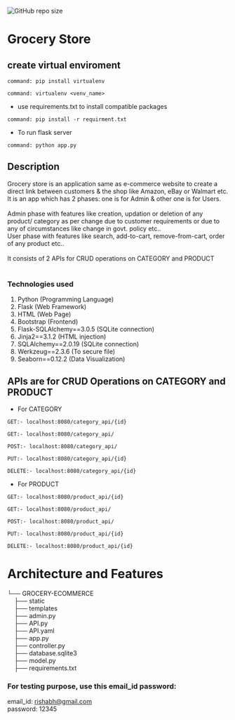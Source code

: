 ![GitHub repo size](https://img.shields.io/github/repo-size/rishabh11336/Grocery-Ecommerce)


# Grocery Store
## create virtual enviroment
```
command: pip install virtualenv
```
```
command: virtualenv <venv_name>
```
- use requirements.txt to install compatible packages
```
command: pip install -r requirment.txt
```
- To run flask server
```
command: python app.py
```

## Description
Grocery store is an application same as e-commerce website to create a direct link between customers & the shop like Amazon, eBay or Walmart etc. It is an app which has 2 phases: one is for Admin & other one is for Users.<br><br>
Admin phase with features like creation, updation or deletion of any product/ category as per change due to customer requirements or due to any of circumstances like change in govt. policy etc..<br>
User phase with features like search, add-to-cart, remove-from-cart, order of any product etc..<br><br>
It consists of 2 APIs for CRUD operations on CATEGORY and PRODUCT
<br><br>
### Technologies used
1. Python (Programming Language)
2. Flask (Web Framework)
3. HTML (Web Page)
4. Bootstrap (Frontend)
5. Flask-SQLAlchemy==3.0.5 (SQLite connection)
6. Jinja2==3.1.2 (HTML injection)
7. SQLAlchemy==2.0.19 (SQLite connection)
8. Werkzeug==2.3.6 (To secure file)
9. Seaborn==0.12.2 (Data Visualization)

## APIs are for CRUD Operations on CATEGORY and PRODUCT
- For CATEGORY
```
GET:- localhost:8080/category_api/{id}
```
```
GET:- localhost:8080/category_api/
```
```
POST:- localhost:8080/category_api/
```
```
PUT:- localhost:8080/category_api/{id}
```
```
DELETE:- localhost:8080/category_api/{id}
```

- For PRODUCT
```
GET:- localhost:8080/product_api/{id}
```
```
GET:- localhost:8080/product_api/
```
```
POST:- localhost:8080/product_api/
```
```
PUT:- localhost:8080/product_api/{id}
```
```
DELETE:- localhost:8080/product_api/{id}
```
# Architecture and Features
└── GROCERY-ECOMMERCE<br>
&nbsp;&nbsp;&nbsp;&nbsp;├── static<br>
&nbsp;&nbsp;&nbsp;&nbsp;├── templates<br>
&nbsp;&nbsp;&nbsp;&nbsp;├── admin.py<br>
&nbsp;&nbsp;&nbsp;&nbsp;├── API.py<br>
&nbsp;&nbsp;&nbsp;&nbsp;├── API.yaml<br>
&nbsp;&nbsp;&nbsp;&nbsp;├── app.py<br>
&nbsp;&nbsp;&nbsp;&nbsp;├── controller.py<br>
&nbsp;&nbsp;&nbsp;&nbsp;├── database.sqlite3<br>
&nbsp;&nbsp;&nbsp;&nbsp;├── model.py<br>
&nbsp;&nbsp;&nbsp;&nbsp;├── requirements.txt<br>

### For testing purpose, use this email_id password:
email_id: rishabh@gmail.com<br>
password: 12345
